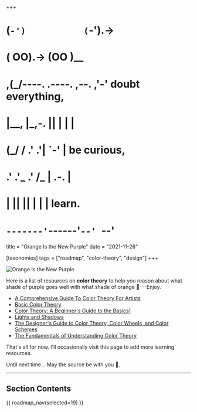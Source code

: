 +++
#   (`-')           (`-').->
#   ( OO).->        (OO )__
# ,(_/----. .----. ,--. ,'-' doubt everything,
# |__,    |\_,-.  ||  | |  |
#  (_/   /    .' .'|  `-'  | be curious,
#  .'  .'_  .'  /_ |  .-.  |
# |       ||      ||  | |  | learn.
# `-------'`------'`--' `--'

title = "Orange Is the New Purple"
date = "2021-11-26"

[taxonomies]
tags = ["roadmap", "color-theory", "design"]
+++

![Orange Is the New Purple](/images/size/w1200/2024/03/colors.png)

Here is a list of resources on **color theory** to help you reason about what
shade of purple goes well with what shade of orange 🙂---Enjoy.

* [A Comprehensive Guide To Color Theory For Artists](https://drawpaintacademy.com/a-comprehensive-guide-to-color-theory-for-artists/)
* [Basic Color Theory](https://www.colormatters.com/color-and-design/basic-color-theory)
* [Color Theory: A Beginner's Guide to the Basics](https://designstudio.com/color-theory-basics/)]
* [Lights and Shadows](https://ciechanow.ski/lights-and-shadows)
* [The Designer's Guide to Color Theory, Color Wheels, and Color Schemes](https://blog.hubspot.com/marketing/color-theory-design)
* [The Fundamentals of Understanding Color Theory](https://99designs.com/blog/tips/the-7-step-guide-to-understanding-color-theory/)

That's all for now. I'll occasionally visit this page to add more learning
resources.

Until next time... May the source be with you 🦄.

--------

## Section Contents

{{ roadmap_nav(selected=19) }}
